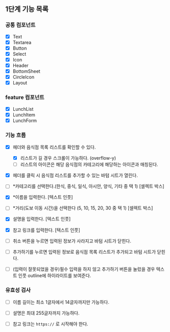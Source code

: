 ## 1단계 기능 목록

### 공통 컴포넌트

- [x] Text
- [x] Textarea
- [x] Button
- [x] Select
- [x] Icon
- [x] Header
- [x] BottomSheet
- [x] CircleIcon
- [x] Layout

### feature 컴포넌트

- [x] LunchList
- [x] LunchItem
- [x] LunchForm

### 기능 흐름

- [x] 헤더와 음식점 목록 리스트를 확인할 수 있다.
  - [x] 리스트가 길 경우 스크롤이 가능하다. (overflow-y)
  - [ ] 리스트의 아이콘은 해당 음식점의 카테고리에 해당하는 아이콘과 매칭된다.
- [x] 헤더를 클릭 시 음식점 리스트를 추가할 수 있는 바텀 시트가 열린다.
- [ ] *카테고리를 선택한다.(한식, 중식, 일식, 아시안, 양식, 기타 중 택 1) [셀렉트 박스]
- [x] *이름을 입력한다. [텍스트 인풋]
- [ ] *거리(도보 이동 시간)을 선택한다 (5, 10, 15, 20, 30 중 택 1) [셀렉트 박스]
- [x] 설명을 입력한다. [텍스트 인풋]
- [x] 참고 링크를 입력한다. [텍스트 인풋]
- [ ] 취소 버튼을 누르면 입력된 정보가 사라지고 바텀 시트가 닫힌다.
- [ ] 추가하기를 누르면 입력된 정보로 음식점 목록 리스트가 추가되고 바텀 시트가 닫힌다.
- [ ] (입력이 잘못되었을 경우)필수 입력을 하지 않고 추가하기 버튼을 눌렀을 경우 텍스트 인풋 outline에 하이라이트를 보여준다.


### 유효성 검사

- [ ] 이름 길이는 최소 1글자에서 14글자까지만 가능하다.
- [ ] 설명은 최대 255글자까지 가능하다.
- [ ] 참고 링크는 `https://` 로 시작해야 한다. 

